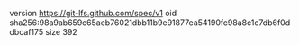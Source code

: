 version https://git-lfs.github.com/spec/v1
oid sha256:98a9ab659c65aeb76021dbb11b9e91877ea54190fc98a8c1c7db6f0ddbcaf175
size 392
